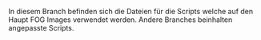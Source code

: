 In diesem Branch befinden sich die Dateien für die Scripts welche auf den Haupt FOG Images verwendet werden. Andere Branches beinhalten angepasste Scripts.
